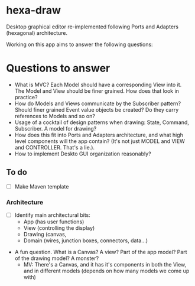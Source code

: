 # hexa-draw
Desktop graphical editor re-implemented following Ports and Adapters (hexagonal) architecture. 

Working on this app aims to answer the following questions:
# Questions to answer
- What is MVC? Each Model should have a corresponding View into it. The Model and View should be finer grained. How does that look in practice?
- How do Models and Views communicate by the Subscriber pattern? Should finer grained Event value objects be created? Do they carry references to Models and so on?
- Usage of a cocktail of design patterns when drawing: State, Command, Subscriber. A model for drawing?
- How does this fit into Ports and Adapters architecture, and what high level components will the app contain? (It's not just MODEL and VIEW and CONTROLLER. That's a lie.).
- How to implement Deskto GUI organization reasonably?
## To do
- [ ] Make Maven template
### Architecture
- [ ] Identify main architectural bits:
  - App (has user functions)
  - View (controlling the display)
  - Drawing (canvas,
  - Domain (wires, junction boxes, connectors, data...)
- A fun question. What is a Canvas? A view? Part of the app model? Part of the drawing model? A monster?
  - MV: There's a Canvas, and it has it's components in both the View, and in different models (depends on how many models we come up with)
